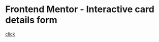 # Frontend Mentor - Interactive card details form
[click](https://ozkan4186.github.io/interactive-card-details-page/)
